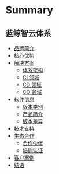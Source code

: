 # Summary
## 蓝鲸智云体系
* [品牌简介](品牌简介/intro.md)
* [核心优势](核心优势/advantages.md)
* [解决方案]()
    * [体系架构](解决方案/solution.md)
    * [CI 领域](解决方案/ci_intro.md)
    * [CD 领域](解决方案/cd_intro.md)
    * [CO 领域](解决方案/co_intro.md)
* [软件信息]()
    * [版本类别](软件信息/版本类别/version_cate.md)
    * [产品简介](软件信息/版本类别/intro.md)
    * [版本差异](软件信息/版本差异/version_diff.md)
* [技术支持](技术支持/support.md)
* [生态合作]()
    * [合作伙伴](生态合作/cooperation_partner.md)
    * [培训认证](生态合作/training_exam.md)
* [客户案例](客户案例/client_case.md)
* [结语](结语/epilog.md)

